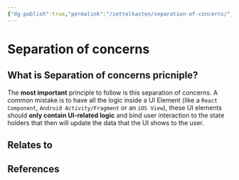 ```yaml
---
{"dg-publish":true,"permalink":"/zettelkasten/separation-of-concerns/","title":"Separation of concerns","tags":["status/todo","core/tech/fundamentals/design-patterns"],"noteIcon":"","created":"2023-10-27T11:40:46.764+01:00","updated":"2023-10-27T11:41:49.870+01:00"}
---
```



# Separation of concerns

## What is Separation of concerns pricniple?

The **most important** principle to follow is this separation of concerns. A common mistake is to have all the logic inside a UI Element (like a `React Component`, `Android Activity/Fragment` or an `iOS View`), these UI elements should **only contain UI-related logic** and bind user interaction to the state holders that then will update the data that the UI shows to the user.


## Relates to
## References
